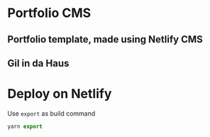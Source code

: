 # Portfolio CMS

## Portfolio template, made using Netlify CMS

## Gil in da Haus

# Deploy on Netlify

Use `export` as build command

```js
yarn export
```
